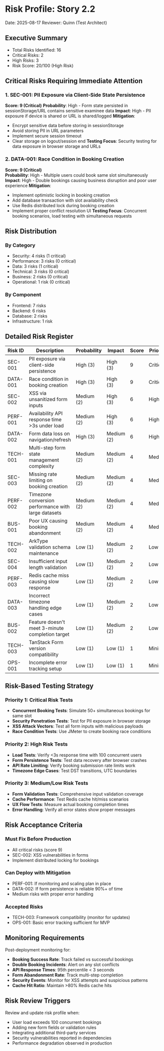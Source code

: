 # Risk Profile: Story 2.2

Date: 2025-08-17
Reviewer: Quinn (Test Architect)

## Executive Summary

- Total Risks Identified: 16
- Critical Risks: 2
- High Risks: 3
- Risk Score: 20/100 (High Risk)

## Critical Risks Requiring Immediate Attention

### 1. SEC-001: PII Exposure via Client-Side State Persistence

**Score: 9 (Critical)**
**Probability**: High - Form state persisted in sessionStorage/URL contains sensitive examinee data
**Impact**: High - PII exposure if device is shared or URL is shared/logged
**Mitigation**:
- Encrypt sensitive data before storing in sessionStorage
- Avoid storing PII in URL parameters
- Implement secure session timeout
- Clear storage on logout/session end
**Testing Focus**: Security testing for data exposure in browser storage and URLs

### 2. DATA-001: Race Condition in Booking Creation

**Score: 9 (Critical)**  
**Probability**: High - Multiple users could book same slot simultaneously
**Impact**: High - Double bookings causing business disruption and poor user experience
**Mitigation**:
- Implement optimistic locking in booking creation
- Add database transaction with slot availability check
- Use Redis distributed lock during booking creation
- Implement proper conflict resolution UI
**Testing Focus**: Concurrent booking scenarios, load testing with simultaneous requests

## Risk Distribution

### By Category
- Security: 4 risks (1 critical)
- Performance: 3 risks (0 critical)
- Data: 3 risks (1 critical)
- Technical: 3 risks (0 critical)
- Business: 2 risks (0 critical)
- Operational: 1 risk (0 critical)

### By Component
- Frontend: 7 risks
- Backend: 6 risks
- Database: 2 risks
- Infrastructure: 1 risk

## Detailed Risk Register

| Risk ID | Description | Probability | Impact | Score | Priority |
|---------|-------------|-------------|---------|--------|----------|
| SEC-001 | PII exposure via client-side persistence | High (3) | High (3) | 9 | Critical |
| DATA-001 | Race condition in booking creation | High (3) | High (3) | 9 | Critical |
| SEC-002 | XSS via unsanitized form inputs | Medium (2) | High (3) | 6 | High |
| PERF-001 | Availability API response time >3s under load | Medium (2) | High (3) | 6 | High |
| DATA-002 | Form data loss on navigation/refresh | High (3) | Medium (2) | 6 | High |
| TECH-001 | Multi-step form state management complexity | Medium (2) | Medium (2) | 4 | Medium |
| SEC-003 | Missing rate limiting on booking creation | Medium (2) | Medium (2) | 4 | Medium |
| PERF-002 | Timezone conversion performance with large datasets | Medium (2) | Medium (2) | 4 | Medium |
| BUS-001 | Poor UX causing booking abandonment | Medium (2) | Medium (2) | 4 | Medium |
| TECH-002 | ArkType validation schema maintenance | Low (1) | Medium (2) | 2 | Low |
| SEC-004 | Insufficient input length validation | Low (1) | Medium (2) | 2 | Low |
| PERF-003 | Redis cache miss causing slow response | Low (1) | Medium (2) | 2 | Low |
| DATA-003 | Incorrect timezone handling edge cases | Low (1) | Medium (2) | 2 | Low |
| BUS-002 | Feature doesn't meet 3-minute completion target | Low (1) | Medium (2) | 2 | Low |
| TECH-003 | TanStack Form version compatibility | Low (1) | Low (1) | 1 | Minimal |
| OPS-001 | Incomplete error tracking setup | Low (1) | Low (1) | 1 | Minimal |

## Risk-Based Testing Strategy

### Priority 1: Critical Risk Tests
- **Concurrent Booking Tests**: Simulate 50+ simultaneous bookings for same slot
- **Security Penetration Tests**: Test for PII exposure in browser storage
- **XSS Attack Vectors**: Test all form inputs with malicious payloads
- **Race Condition Tests**: Use JMeter to create booking race conditions

### Priority 2: High Risk Tests
- **Load Tests**: Verify <3s response time with 100 concurrent users
- **Form Persistence Tests**: Test data recovery after browser crashes
- **API Rate Limiting**: Verify booking submission rate limits work
- **Timezone Edge Cases**: Test DST transitions, UTC boundaries

### Priority 3: Medium/Low Risk Tests
- **Form Validation Tests**: Comprehensive input validation coverage
- **Cache Performance**: Test Redis cache hit/miss scenarios
- **UX Flow Tests**: Measure actual booking completion times
- **Error Handling**: Verify all error states show proper messages

## Risk Acceptance Criteria

### Must Fix Before Production
- All critical risks (score 9)
- SEC-002: XSS vulnerabilities in forms
- Implement distributed locking for bookings

### Can Deploy with Mitigation
- PERF-001: If monitoring and scaling plan in place
- DATA-002: If form persistence is reliable 90%+ of time
- Medium risks with proper error handling

### Accepted Risks
- TECH-003: Framework compatibility (monitor for updates)
- OPS-001: Basic error tracking sufficient for MVP

## Monitoring Requirements

Post-deployment monitoring for:
- **Booking Success Rate**: Track failed vs successful bookings
- **Double Booking Incidents**: Alert on any slot conflicts  
- **API Response Times**: 95th percentile < 3 seconds
- **Form Abandonment Rate**: Track multi-step completion
- **Security Events**: Monitor for XSS attempts and suspicious patterns
- **Cache Hit Ratio**: Maintain >80% Redis cache hits

## Risk Review Triggers

Review and update risk profile when:
- User load exceeds 100 concurrent bookings
- Adding new form fields or validation rules
- Integrating additional third-party services
- Security vulnerabilities reported in dependencies
- Performance degradation observed in production